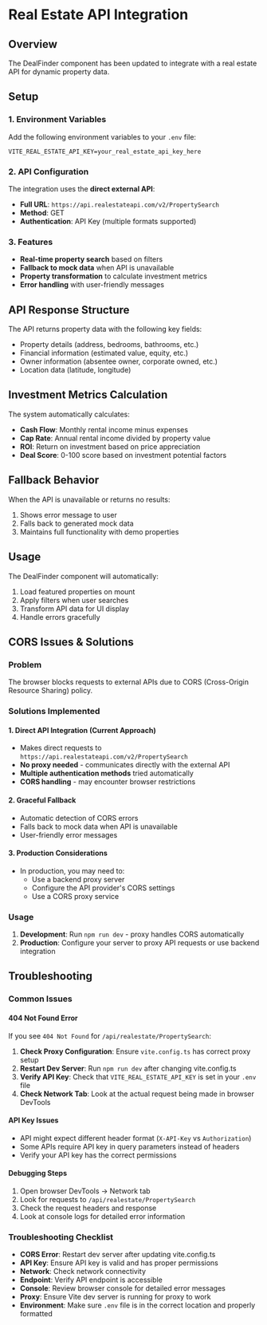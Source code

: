 # Real Estate API Integration

## Overview
The DealFinder component has been updated to integrate with a real estate API for dynamic property data.

## Setup

### 1. Environment Variables
Add the following environment variables to your `.env` file:

```env
VITE_REAL_ESTATE_API_KEY=your_real_estate_api_key_here
```

### 2. API Configuration
The integration uses the **direct external API**:
- **Full URL**: `https://api.realestateapi.com/v2/PropertySearch`
- **Method**: GET
- **Authentication**: API Key (multiple formats supported)

### 3. Features
- **Real-time property search** based on filters
- **Fallback to mock data** when API is unavailable
- **Property transformation** to calculate investment metrics
- **Error handling** with user-friendly messages

## API Response Structure
The API returns property data with the following key fields:
- Property details (address, bedrooms, bathrooms, etc.)
- Financial information (estimated value, equity, etc.)
- Owner information (absentee owner, corporate owned, etc.)
- Location data (latitude, longitude)

## Investment Metrics Calculation
The system automatically calculates:
- **Cash Flow**: Monthly rental income minus expenses
- **Cap Rate**: Annual rental income divided by property value
- **ROI**: Return on investment based on price appreciation
- **Deal Score**: 0-100 score based on investment potential factors

## Fallback Behavior
When the API is unavailable or returns no results:
1. Shows error message to user
2. Falls back to generated mock data
3. Maintains full functionality with demo properties

## Usage
The DealFinder component will automatically:
1. Load featured properties on mount
2. Apply filters when user searches
3. Transform API data for UI display
4. Handle errors gracefully

## CORS Issues & Solutions

### Problem
The browser blocks requests to external APIs due to CORS (Cross-Origin Resource Sharing) policy.

### Solutions Implemented

#### 1. Direct API Integration (Current Approach)
- Makes direct requests to `https://api.realestateapi.com/v2/PropertySearch`
- **No proxy needed** - communicates directly with the external API
- **Multiple authentication methods** tried automatically
- **CORS handling** - may encounter browser restrictions

#### 2. Graceful Fallback
- Automatic detection of CORS errors
- Falls back to mock data when API is unavailable
- User-friendly error messages

#### 3. Production Considerations
- In production, you may need to:
  - Use a backend proxy server
  - Configure the API provider's CORS settings
  - Use a CORS proxy service

### Usage
1. **Development**: Run `npm run dev` - proxy handles CORS automatically
2. **Production**: Configure your server to proxy API requests or use backend integration

## Troubleshooting

### Common Issues

#### 404 Not Found Error
If you see `404 Not Found` for `/api/realestate/PropertySearch`:
1. **Check Proxy Configuration**: Ensure `vite.config.ts` has correct proxy setup
2. **Restart Dev Server**: Run `npm run dev` after changing vite.config.ts
3. **Verify API Key**: Check that `VITE_REAL_ESTATE_API_KEY` is set in your `.env` file
4. **Check Network Tab**: Look at the actual request being made in browser DevTools

#### API Key Issues
- API might expect different header format (`X-API-Key` vs `Authorization`)
- Some APIs require API key in query parameters instead of headers
- Verify your API key has the correct permissions

#### Debugging Steps
1. Open browser DevTools → Network tab
2. Look for requests to `/api/realestate/PropertySearch`
3. Check the request headers and response
4. Look at console logs for detailed error information

### Troubleshooting Checklist
- **CORS Error**: Restart dev server after updating vite.config.ts
- **API Key**: Ensure API key is valid and has proper permissions
- **Network**: Check network connectivity
- **Endpoint**: Verify API endpoint is accessible
- **Console**: Review browser console for detailed error messages
- **Proxy**: Ensure Vite dev server is running for proxy to work
- **Environment**: Make sure `.env` file is in the correct location and properly formatted
